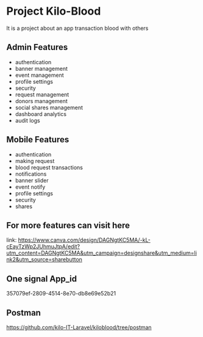
# Project Kilo-Blood

It is a project about an app transaction blood with others

## Admin Features

- authentication
- banner management
- event management
- profile settings
- security
- request management
- donors management
- social shares management
- dashboard analytics
- audit logs

## Mobile Features

- authentication
- making request
- blood request transactions
- notifications
- banner slider
- event notify
- profile settings
- security
- shares

## For more features can visit here

link: https://www.canva.com/design/DAGNgtKC5MA/-kL-cEayTzWp2JUhmuJtpA/edit?utm_content=DAGNgtKC5MA&utm_campaign=designshare&utm_medium=link2&utm_source=sharebutton

## One signal App_id

357079ef-2809-4514-8e70-db8e69e52b21

## Postman 

https://github.com/kilo-IT-Laravel/kiloblood/tree/postman

